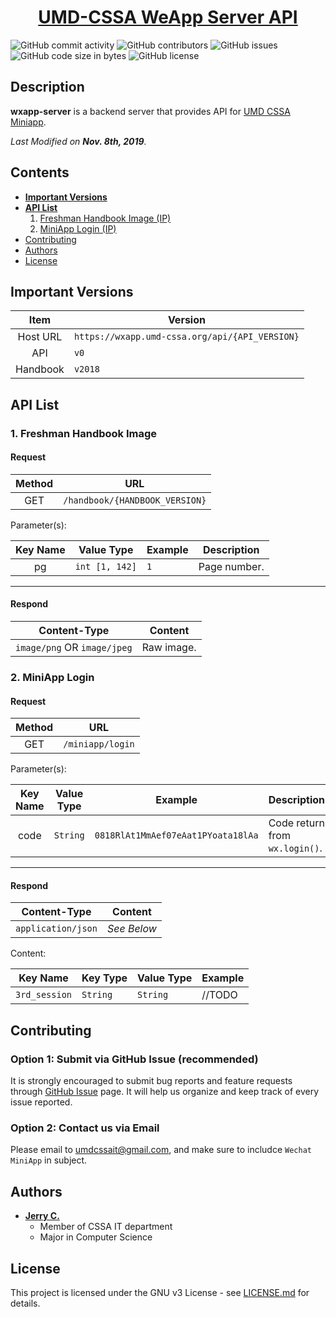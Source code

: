<h1 align="center">
  <a href="https://github.com/UMD-CSSA/wxapp-server.git/">UMD-CSSA WeApp Server API</a>
</h1>

![GitHub commit activity](https://img.shields.io/github/commit-activity/y/UMD-CSSA/wxapp-server.svg)
![GitHub contributors](https://img.shields.io/github/contributors/UMD-CSSA/wxapp-server)
![GitHub issues](https://img.shields.io/github/issues/UMD-CSSA/wxapp-server.svg)
![GitHub code size in bytes](https://img.shields.io/github/languages/code-size/UMD-CSSA/wxapp-server.svg)
![GitHub license](https://img.shields.io/github/license/UMD-CSSA/wxapp-server.svg)

## Description

**wxapp-server** is a backend server that provides API for [UMD CSSA Miniapp](<https://github.com/UMD-CSSA/CSSA-MiniApp>).

*Last Modified on **Nov. 8th, 2019**.*





## Contents

-   [**Important Versions**](#important-versions)
-   [**API List**](#api-list)
    1.   [Freshman Handbook Image (IP)](#freshman-handbook-image)
    2.   [MiniApp Login (IP)](#miniapp-login)
-   [Contributing](#contributing)
-   [Authors](#authors)
-   [License](#license)





## Important Versions

Item      | Version
:---:     | ---
Host URL  | `https://wxapp.umd-cssa.org/api/{API_VERSION}`
API       | `v0`
Handbook  | `v2018`





## API List

### 1. Freshman Handbook Image

#### Request

Method  | URL
:---:   | ---
GET     | `/handbook/{HANDBOOK_VERSION}`

Parameter(s):

Key Name  | Value Type      | Example | Description
:---:     | ---             | ---     | ---
pg        | `int [1, 142]`  | `1`     | Page number.

---
#### Respond

Content-Type                | Content
---                         | ---
`image/png` OR `image/jpeg` | Raw image.

### 2. MiniApp Login

#### Request

Method  | URL
:---:   | ---
GET     | `/miniapp/login`

Parameter(s):

Key Name  | Value Type  | Example                             | Description
:---:     | ---         | ---                                 | ---
code      | `String`    | `0818RlAt1MmAef07eAat1PYoata18lAa`  | Code return from `wx.login()`.

---
#### Respond

Content-Type        | Content
---                 | ---
`application/json`  | *See Below*

Content:

Key Name      | Key Type  | Value Type  | Example
---           | ---       | ---         | ---
`3rd_session` | `String`  | `String`    | //TODO





## Contributing

### Option 1: Submit via GitHub Issue (recommended)

It is strongly encouraged to submit bug reports and feature requests through
[GitHub Issue](https://github.com/UMD-CSSA/wxapp-server/issues)
page. It will help us organize and keep track of every issue reported.

### Option 2: Contact us via Email

Please email to [umdcssait@gmail.com](mailto:umdcssait@gmail.com), and make sure to includce `Wechat MiniApp` in subject.





## Authors

-   **[Jerry C.](<https://github.com/jerryc05>)**
    - Member of CSSA IT department
    - Major in Computer Science





## License

This project is licensed under the GNU v3 License - see
[LICENSE.md](https://github.com/UMD-CSSA/wxapp-server.git/blob/master/LICENSE)
for details.
